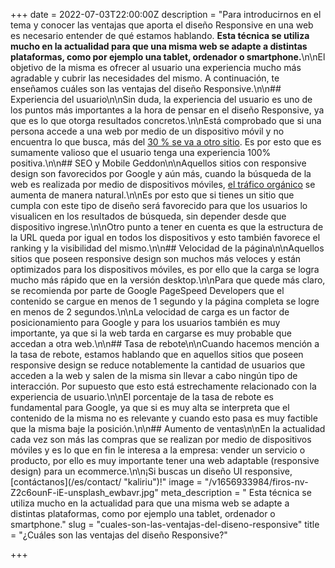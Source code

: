+++
date = 2022-07-03T22:00:00Z
description = "Para introducirnos en el tema y conocer las ventajas que aporta el diseño Responsive en una web es necesario entender de qué estamos hablando. **Esta técnica se utiliza mucho en la actualidad para que una misma web se adapte a distintas plataformas, como por ejemplo una tablet, ordenador o smartphone.**\n\nEl objetivo de la misma es ofrecer al usuario una experiencia mucho más agradable y cubrir las necesidades del mismo. A continuación, te enseñamos cuáles son las ventajas del diseño Responsive.\n\n## Experiencia del usuario\n\nSin duda, la experiencia del usuario es uno de los puntos más importantes a la hora de pensar en el diseño Responsive, ya que es lo que otorga resultados concretos.\n\nEstá comprobado que si una persona accede a una web por medio de un dispositivo móvil y no encuentra lo que busca, más del [30 % se va a otro sitio](https://www.encora.com/es/blog/the-impact-of-mobile-optimization). Es por esto que es sumamente valioso que el usuario tenga una experiencia 100% positiva.\n\n## SEO y Mobile Geddon\n\nAquellos sitios con responsive design son favorecidos por Google y aún más, cuando la búsqueda de la web es realizada por medio de dispositivos móviles, [el tráfico orgánico](https://www.sage.com/es-es/blog/diccionario-empresarial/trafico-organico/#:\\~:text=Se%20entiende%20por%20tr%C3%A1fico%20org%C3%A1nico,probabilidad%20de%20generar%20una%20venta.) se aumenta de manera natural.\n\nEs por esto que si tienes un sitio que cumpla con este tipo de diseño será favorecido para que los usuarios lo visualicen en los resultados de búsqueda, sin depender desde que dispositivo ingrese.\n\nOtro punto a tener en cuenta es que la estructura de la URL queda por igual en todos los dispositivos y esto también favorece el ranking y la visibilidad del mismo.\n\n## Velocidad de la página\n\nAquellos sitios que poseen responsive design son muchos más veloces y están optimizados para los dispositivos móviles, es por ello que la carga se logra mucho más rápido que en la versión desktop.\n\nPara que quede más claro, se recomienda por parte de Google PageSpeed Developers que el contenido se cargue en menos de 1 segundo y la página completa se logre en menos de 2 segundos.\n\nLa velocidad de carga es un factor de posicionamiento para Google y para los usuarios también es muy importante, ya que si la web tarda en cargarse es muy probable que accedan a otra web.\n\n## Tasa de rebote\n\nCuando hacemos mención a la tasa de rebote, estamos hablando que en aquellos sitios que poseen responsive design se reduce notablemente la cantidad de usuarios que acceden a la web y salen de la misma sin llevar a cabo ningún tipo de interacción. Por supuesto que esto está estrechamente relacionado con la experiencia de usuario.\n\nEl porcentaje de la tasa de rebote es fundamental para Google, ya que si es muy alta se interpreta que el contenido de la misma no es relevante y cuando esto pasa es muy factible que la misma baje la posición.\n\n## Aumento de ventas\n\nEn la actualidad cada vez son más las compras que se realizan por medio de dispositivos móviles y es lo que en fin le interesa a la empresa: vender un servicio o producto, por ello es muy importante tener una web adaptable (responsive design) para un ecommerce.\n\n¡Si buscas un diseño UI responsive, [contáctanos](/es/contact/ \"kaliriu\")!"
image = "/v1656933984/firos-nv-Z2c6ounF-iE-unsplash_ewbavr.jpg"
meta_description = " Esta técnica se utiliza mucho en la actualidad para que una misma web se adapte a distintas plataformas, como por ejemplo una tablet, ordenador o smartphone."
slug = "cuales-son-las-ventajas-del-diseno-responsive"
title = "¿Cuáles son las ventajas del diseño Responsive?"

+++
